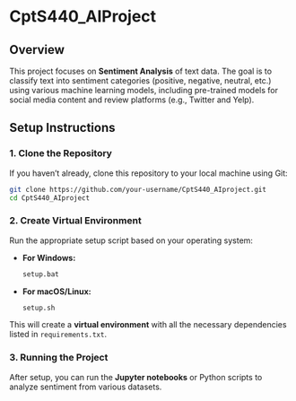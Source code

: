 
# **CptS440_AIProject**

## Overview
This project focuses on **Sentiment Analysis** of text data. The goal is to classify text into sentiment categories (positive, negative, neutral, etc.) using various machine learning models, including pre-trained models for social media content and review platforms (e.g., Twitter and Yelp).

## Setup Instructions

### 1. Clone the Repository
If you haven’t already, clone this repository to your local machine using Git:

```bash
git clone https://github.com/your-username/CptS440_AIproject.git
cd CptS440_AIproject
```

### 2. Create Virtual Environment
Run the appropriate setup script based on your operating system:

- **For Windows:**
  ```bash
  setup.bat
  ```

- **For macOS/Linux:**
  ```bash
  setup.sh
  ```

This will create a **virtual environment** with all the necessary dependencies listed in `requirements.txt`.

### 3. Running the Project
After setup, you can run the **Jupyter notebooks** or Python scripts to analyze sentiment from various datasets.

